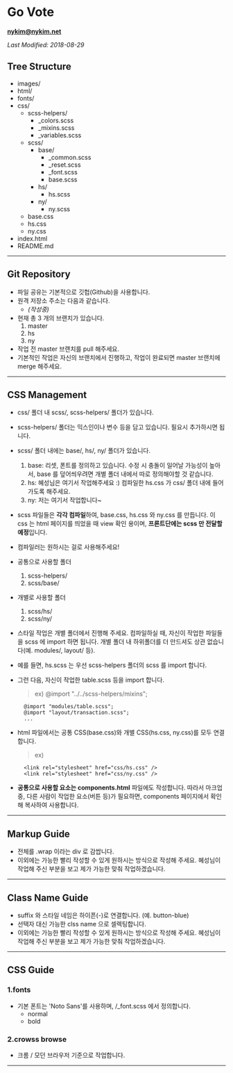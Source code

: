 # Go Vote

**nykim@nykim.net**

_Last Modified: 2018-08-29_

## Tree Structure

- images/
- html/
- fonts/
- css/
  - scss-helpers/
    - \_colors.scss
    - \_mixins.scss
    - \_variables.scss
  - scss/
    - base/
      - \_common.scss
      - \_reset.scss
      - \_font.scss
      - base.scss
    - hs/
      - hs.scss
    - ny/
      - ny.scss
  - base.css
  - hs.css
  - ny.css
- index.html
- README.md

---

## Git Repository

- 파일 공유는 기본적으로 깃헙(Github)을 사용합니다.
- 원격 저장소 주소는 다음과 같습니다.
  - _(작성중)_
- 현재 총 3 개의 브랜치가 있습니다.
  1. master
  2. hs
  3. ny
- 작업 전 master 브랜치를 pull 해주세요.
- 기본적인 작업은 자신의 브랜치에서 진행하고, 작업이 완료되면 master 브랜치에 merge 해주세요.

---

## CSS Management

- css/ 폴더 내 scss/, scss-helpers/ 폴더가 있습니다.
- scss-helpers/ 폴더는 믹스인이나 변수 등을 담고 있습니다. 필요시 추가하시면 됩니다.
- scss/ 폴더 내에는 base/, hs/, ny/ 폴더가 있습니다.

  1. base: 리셋, 폰트를 정의하고 있습니다. 수정 시 충돌이 일어날 가능성이 높아서, base 를 덮어씌우려면 개별 폴더 내에서 따로 정의해야할 것 같습니다.
  2. hs: 혜성님은 여기서 작업해주세요 :) 컴파일한 hs.css 가 css/ 폴더 내에 들어가도록 해주세요.
  3. ny: 저는 여기서 작업합니다~

- scss 파일들은 **각각 컴파일**하여, base.css, hs.css 와 ny.css 를 만듭니다. 이 css 는 html 페이지를 띄었을 때 view 확인 용이며, **프론트단에는 scss 만 전달할 예정**입니다.
- 컴파일러는 원하시는 걸로 사용해주세요!

- 공통으로 사용할 폴더

  1. scss-helpers/
  2. scss/base/

- 개별로 사용할 폴더

  1. scss/hs/
  2. scss/ny/

- 스타일 작업은 개별 폴더에서 진행해 주세요. 컴파일하실 때, 자신이 작업한 파일들을 scss 에 import 하면 됩니다. 개별 폴더 내 하위폴더를 더 만드셔도 상관 없습니다(예. modules/, layout/ 등).

- 예를 들면, hs.scss 는 우선 scss-helpers 폴더의 scss 를 import 합니다.
- 그런 다음, 자신이 작업한 table.scss 등을 import 합니다.

  > ex) @import "../../scss-helpers/mixins";

        @import "modules/table.scss";
        @import "layout/transaction.scss";
        ...

- html 파일에서는 공통 CSS(base.css)와 개별 CSS(hs.css, ny.css)를 모두 연결합니다.

  > ex) <link rel="stylesheet" href="css/base.css" />

        <link rel="stylesheet" href="css/hs.css" />
        <link rel="stylesheet" href="css/ny.css" />

- **공통으로 사용할 요소는 components.html** 파일에도 작성합니다. 따라서 마크업 중, 다른 사람이 작업한 요소(버튼 등)가 필요하면, components 페이지에서 확인해 복사하여 사용합니다.

---

## Markup Guide

- 전체를 .wrap 이라는 div 로 감쌉니다.
- 이외에는 가능한 빨리 작성할 수 있게 원하시는 방식으로 작성해 주세요. 혜성님이 작업해 주신 부분을 보고 제가 가능한 맞춰 작업하겠습니다.

---

## Class Name Guide

- suffix 와 스타일 네임은 하이픈(-)로 연결합니다. (예. button-blue)
- 선택자 대신 가능한 clss name 으로 셀렉팅합니다.
- 이외에는 가능한 빨리 작성할 수 있게 원하시는 방식으로 작성해 주세요. 혜성님이 작업해 주신 부분을 보고 제가 가능한 맞춰 작업하겠습니다.

---

## CSS Guide

### 1.fonts

- 기본 폰트는 'Noto Sans'를 사용하며, /\_font.scss 에서 정의합니다.
  - normal
  - bold

### 2.crowss browse

- 크롬 / 모던 브라우저 기준으로 작업합니다.

---
